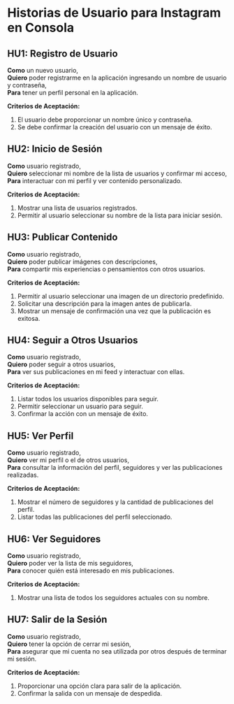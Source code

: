 
# Historias de Usuario para Instagram en Consola

## HU1: Registro de Usuario
**Como** un nuevo usuario,  
**Quiero** poder registrarme en la aplicación ingresando un nombre de usuario y contraseña,  
**Para** tener un perfil personal en la aplicación.

**Criterios de Aceptación:**
1. El usuario debe proporcionar un nombre único y contraseña.
2. Se debe confirmar la creación del usuario con un mensaje de éxito.

## HU2: Inicio de Sesión
**Como** usuario registrado,  
**Quiero** seleccionar mi nombre de la lista de usuarios y confirmar mi acceso,  
**Para** interactuar con mi perfil y ver contenido personalizado.

**Criterios de Aceptación:**
1. Mostrar una lista de usuarios registrados.
2. Permitir al usuario seleccionar su nombre de la lista para iniciar sesión.

## HU3: Publicar Contenido
**Como** usuario registrado,  
**Quiero** poder publicar imágenes con descripciones,  
**Para** compartir mis experiencias o pensamientos con otros usuarios.

**Criterios de Aceptación:**
1. Permitir al usuario seleccionar una imagen de un directorio predefinido.
2. Solicitar una descripción para la imagen antes de publicarla.
3. Mostrar un mensaje de confirmación una vez que la publicación es exitosa.

## HU4: Seguir a Otros Usuarios
**Como** usuario registrado,  
**Quiero** poder seguir a otros usuarios,  
**Para** ver sus publicaciones en mi feed y interactuar con ellas.

**Criterios de Aceptación:**
1. Listar todos los usuarios disponibles para seguir.
2. Permitir seleccionar un usuario para seguir.
3. Confirmar la acción con un mensaje de éxito.

## HU5: Ver Perfil
**Como** usuario registrado,  
**Quiero** ver mi perfil o el de otros usuarios,  
**Para** consultar la información del perfil, seguidores y ver las publicaciones realizadas.

**Criterios de Aceptación:**
1. Mostrar el número de seguidores y la cantidad de publicaciones del perfil.
2. Listar todas las publicaciones del perfil seleccionado.

## HU6: Ver Seguidores
**Como** usuario registrado,  
**Quiero** poder ver la lista de mis seguidores,  
**Para** conocer quién está interesado en mis publicaciones.

**Criterios de Aceptación:**
1. Mostrar una lista de todos los seguidores actuales con su nombre.

## HU7: Salir de la Sesión
**Como** usuario registrado,  
**Quiero** tener la opción de cerrar mi sesión,  
**Para** asegurar que mi cuenta no sea utilizada por otros después de terminar mi sesión.

**Criterios de Aceptación:**
1. Proporcionar una opción clara para salir de la aplicación.
2. Confirmar la salida con un mensaje de despedida.
